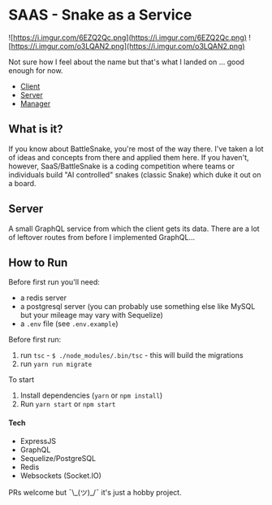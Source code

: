 # SAAS - Snake as a Service

![https://i.imgur.com/6EZQ2Qc.png](https://i.imgur.com/6EZQ2Qc.png)
![https://i.imgur.com/o3LQAN2.png](https://i.imgur.com/o3LQAN2.png)

Not sure how I feel about the name but that's what I landed on ... good enough for now.

- [Client](https://www.github.com/tills13/saas-web)
- [Server](https://www.github.com/tills13/saas-api)
- [Manager](https://www.github.com/tills13/saas-game-service)


## What is it?

If you know about BattleSnake, you're most of the way there. I've taken a lot of ideas and concepts
from there and applied them here. If you haven't, however, SaaS/BattleSnake is a coding competition
where teams or individuals build "AI controlled" snakes (classic Snake) which duke it out on a board.

## Server

A small GraphQL service from which the client gets its data. There are a lot of leftover routes from before I implemented GraphQL...

## How to Run

Before first run you'll need:
- a redis server
- a postgresql server (you can probably use something else like MySQL but your mileage may vary with Sequelize)
- a `.env` file (see `.env.example`)

Before first run:
1. run `tsc` - `$ ./node_modules/.bin/tsc` - this will build the migrations
2. run `yarn run migrate`

To start
1. Install dependencies (`yarn` or `npm install`)
2. Run `yarn start` or `npm start`

#### Tech

- ExpressJS
- GraphQL
- Sequelize/PostgreSQL
- Redis
- Websockets (Socket.IO)

PRs welcome but ¯\\\_(ツ)\_/¯ it's just a hobby project.